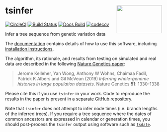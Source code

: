 # tsinfer <img align="right" width="145" height="90" src="https://raw.githubusercontent.com/tskit-dev/tsinfer/main/docs/tsinfer_logo.svg">

[![CircleCI](https://circleci.com/gh/tskit-dev/tsinfer.svg?style=svg)](https://circleci.com/gh/tskit-dev/tsinfer) [![Build Status](https://travis-ci.org/tskit-dev/tsinfer.svg?branch=main)](https://travis-ci.org/tskit-dev/tsinfer) [![Docs Build](https://github.com/tskit-dev/tsinfer/actions/workflows/docs.yml/badge.svg)](https://tskit.dev/tsinfer/docs/stable/introduction.html) [![codecov](https://codecov.io/gh/tskit-dev/tsinfer/branch/main/graph/badge.svg)](https://codecov.io/gh/tskit-dev/tsinfer)


Infer a tree sequence from genetic variation data

The [documentation](https://tskit.dev/tsinfer/docs/stable) contains details of how to use this software, including [installation instructions](https://tskit.dev/tsinfer/docs/stable/installation.html).

The algorithm, its rationale, and results from testing on simulated and real data are described in the following [Nature Genetics paper](https://doi.org/10.1038/s41588-019-0483-y):

> Jerome Kelleher, Yan Wong, Anthony W Wohns, Chaimaa Fadil, Patrick K Albers and Gil McVean (2019) _Inferring whole-genome histories in large population datasets_. Nature Genetics **51**: 1330-1338

Please cite this if you use ``tsinfer`` in your work. Code to reproduce the results in the paper is present in a [separate GitHub repository](https://github.com/mcveanlab/treeseq-inference).

Note that `tsinfer` does not attempt to infer node times (i.e. branch lengths of the
inferred trees). If you require a tree sequence where the dates of common ancestors
are expressed in calendar or generation times, you should post-process the ``tsinfer``
output using software such as [``tsdate``](https://github.com/tskit-dev/tsdate).
